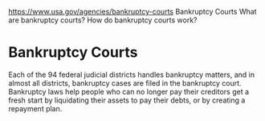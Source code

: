 

https://www.usa.gov/agencies/bankruptcy-courts
Bankruptcy Courts
What are bankruptcy courts?
How do bankruptcy courts work?

Bankruptcy Courts
=================

Each of the 94 federal judicial districts handles bankruptcy matters, and in almost all districts, bankruptcy cases are filed in the bankruptcy court. Bankruptcy laws help people who can no longer pay their creditors get a fresh start by liquidating their assets to pay their debts, or by creating a repayment plan.
